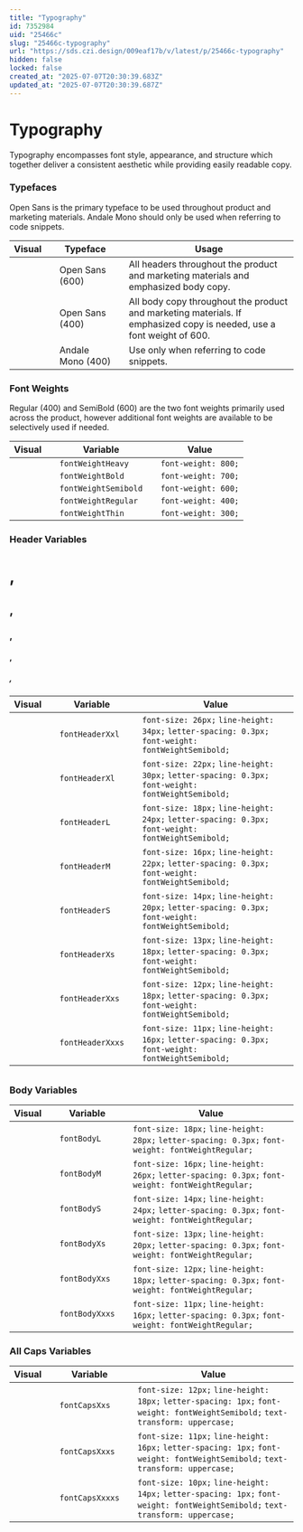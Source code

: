 ```yaml
---
title: "Typography"
id: 7352984
uid: "25466c"
slug: "25466c-typography"
url: "https://sds.czi.design/009eaf17b/v/latest/p/25466c-typography"
hidden: false
locked: false
created_at: "2025-07-07T20:30:39.683Z"
updated_at: "2025-07-07T20:30:39.687Z"
---
```


# Typography

Typography encompasses font style, appearance, and structure which together deliver a consistent aesthetic while providing easily readable copy.

### Typefaces

Open Sans is the primary typeface to be used throughout product and marketing materials. Andale Mono should only be used when referring to code snippets.

| **Visual** |   | **Typeface** |   | **Usage** |
| --- | --- | --- | --- | --- |
|  |   | Open Sans (600) |   | All headers throughout the product and marketing materials and emphasized body copy. |
|  |   | Open Sans (400) |   | All body copy throughout the product and marketing materials. If emphasized copy is needed, use a font weight of 600. |
|  |   | Andale Mono (400) |   | Use only when referring to code snippets. |

### Font Weights

Regular (400) and SemiBold (600) are the two font weights primarily used across the product, however additional font weights are available to be selectively used if needed.

| **Visual** |   | **Variable** |   | **Value** |
| --- | --- | --- | --- | --- |
|  |   | `fontWeightHeavy` |   | `font-weight: 800;` |
|  |   | `fontWeightBold` |   | `font-weight: 700;` |
|  |   | `fontWeightSemibold` |   | `font-weight: 600;` |
|  |   | `fontWeightRegular` |   | `font-weight: 400;` |
|  |   | `fontWeightThin` |   | `font-weight: 300;` |

### Header Variables

<H1>, <H2>, <H3>, <H4>, <H5>, <H6>

| **Visual** |   | **Variable** |   | **Value** |
| --- | --- | --- | --- | --- |
|  |   | `fontHeaderXxl` |   |  `font-size: 26px;` `line-height: 34px;` `letter-spacing: 0.3px;` `font-weight: fontWeightSemibold;`  |
|  |   | `fontHeaderXl` |   |  `font-size: 22px;` `line-height: 30px;` `letter-spacing: 0.3px;` `font-weight: fontWeightSemibold;`  |
|  |   | `fontHeaderL` |   |  `font-size: 18px;` `line-height: 24px;` `letter-spacing: 0.3px;` `font-weight: fontWeightSemibold;`  |
|  |   | `fontHeaderM` |   |  `font-size: 16px;` `line-height: 22px;` `letter-spacing: 0.3px;` `font-weight: fontWeightSemibold;`  |
|  |   | `fontHeaderS` |   |  `font-size: 14px;` `line-height: 20px;` `letter-spacing: 0.3px;` `font-weight: fontWeightSemibold;`  |
|  |   | `fontHeaderXs` |   |  `font-size: 13px;` `line-height: 18px;` `letter-spacing: 0.3px;` `font-weight: fontWeightSemibold;`  |
|  |   | `fontHeaderXxs` |   |  `font-size: 12px;` `line-height: 18px;` `letter-spacing: 0.3px;` `font-weight: fontWeightSemibold;`  |
|  |   | `fontHeaderXxxs` |   |  `font-size: 11px;` `line-height: 16px;` `letter-spacing: 0.3px;` `font-weight: fontWeightSemibold;`  |

### Body Variables

<p>

| **Visual** |   | **Variable** |   | **Value** |
| --- | --- | --- | --- | --- |
|  |   | `fontBodyL` |   |  `font-size: 18px;` `line-height: 28px;` `letter-spacing: 0.3px;` `font-weight: fontWeightRegular;`  |
|  |   | `fontBodyM` |   |  `font-size: 16px;` `line-height: 26px;` `letter-spacing: 0.3px;` `font-weight: fontWeightRegular;`  |
|  |   | `fontBodyS` |   |  `font-size: 14px;` `line-height: 24px;` `letter-spacing: 0.3px;` `font-weight: fontWeightRegular;`  |
|  |   | `fontBodyXs` |   |  `font-size: 13px;` `line-height: 20px;` `letter-spacing: 0.3px;` `font-weight: fontWeightRegular;`  |
|  |   | `fontBodyXxs` |   |  `font-size: 12px;` `line-height: 18px;` `letter-spacing: 0.3px;` `font-weight: fontWeightRegular;`  |
|  |   | `fontBodyXxxs` |   |  `font-size: 11px;` `line-height: 16px;` `letter-spacing: 0.3px;` `font-weight: fontWeightRegular;`  |

### All Caps Variables

| **Visual** |   | **Variable** |   | **Value** |
| --- | --- | --- | --- | --- |
|  |   | `fontCapsXxs` |   |  `font-size: 12px;` `line-height: 18px;` `letter-spacing: 1px;` `font-weight: fontWeightSemibold;` `text-transform: uppercase;`  |
|  |   | `fontCapsXxxs` |   |  `font-size: 11px;` `line-height: 16px;` `letter-spacing: 1px;` `font-weight: fontWeightSemibold;` `text-transform: uppercase;`  |
|   |   | `fontCapsXxxxs` |   |  `font-size: 10px;` `line-height: 14px;` `letter-spacing: 1px;` `font-weight: fontWeightSemibold;` `text-transform: uppercase;`  |

